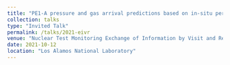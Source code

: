 ```yaml
---
title: "PE1-A pressure and gas arrival predictions based on in-situ permeability measurements"
collection: talks
type: "Invited Talk"
permalink: /talks/2021-eivr
venue: "Nuclear Test Monitoring Exchange of Information by Visit and Report (EIVR) 58"
date: 2021-10-12
location: "Los Alamos National Laboratory"
---
```


<!-- This is a description of your conference proceedings talk, note the different field in type. You can put anything in this field. -->



